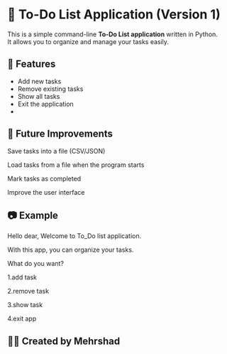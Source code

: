# 📝 To-Do List Application (Version 1)

This is a simple command-line **To-Do List application** written in Python.  
It allows you to organize and manage your tasks easily.

## 🚀 Features
- Add new tasks  
- Remove existing tasks  
- Show all tasks  
- Exit the application
- 

## 🎯 Future Improvements

Save tasks into a file (CSV/JSON)

Load tasks from a file when the program starts

Mark tasks as completed

Improve the user interface


## 📷 Example

 Hello dear, Welcome to To_Do list application.
 
 With this app, you can organize your tasks.
 
What do you want?

1.add task

2.remove task

3.show task

4.exit app

## 👨‍💻 Created by Mehrshad
